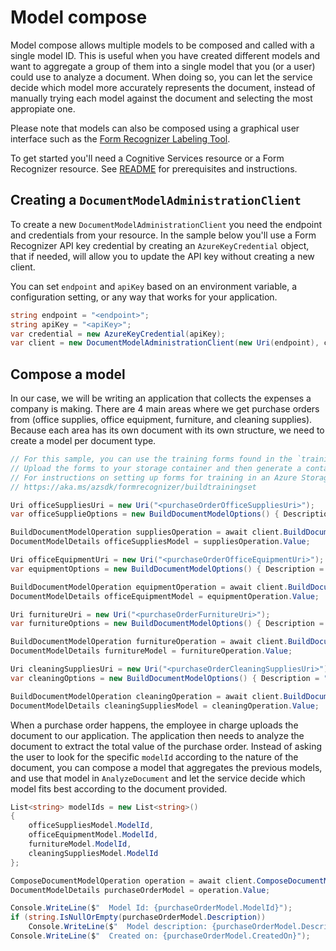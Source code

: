 # Model compose

Model compose allows multiple models to be composed and called with a single model ID. This is useful when you have created different models and want to aggregate a group of them into a single model that you (or a user) could use to analyze a document.
When doing so, you can let the service decide which model more accurately represents the document, instead of manually trying each model against the document and selecting the most appropiate one.

Please note that models can also be composed using a graphical user interface such as the [Form Recognizer Labeling Tool][labeling_tool].

To get started you'll need a Cognitive Services resource or a Form Recognizer resource.  See [README][README] for prerequisites and instructions.

## Creating a `DocumentModelAdministrationClient`

To create a new `DocumentModelAdministrationClient` you need the endpoint and credentials from your resource. In the sample below you'll use a Form Recognizer API key credential by creating an `AzureKeyCredential` object, that if needed, will allow you to update the API key without creating a new client.

You can set `endpoint` and `apiKey` based on an environment variable, a configuration setting, or any way that works for your application.

```C# Snippet:CreateDocumentModelAdministrationClient
string endpoint = "<endpoint>";
string apiKey = "<apiKey>";
var credential = new AzureKeyCredential(apiKey);
var client = new DocumentModelAdministrationClient(new Uri(endpoint), credential);
```

## Compose a model
In our case, we will be writing an application that collects the expenses a company is making. There are 4 main areas where we get purchase orders from (office supplies, office equipment, furniture, and cleaning supplies). Because each area has its own document with its own structure, we need to create a model per document type.

```C# Snippet:FormRecognizerSampleBuildVariousModels
// For this sample, you can use the training forms found in the `trainingFiles` folder.
// Upload the forms to your storage container and then generate a container SAS URL.
// For instructions on setting up forms for training in an Azure Storage Blob Container, see
// https://aka.ms/azsdk/formrecognizer/buildtrainingset

Uri officeSuppliesUri = new Uri("<purchaseOrderOfficeSuppliesUri>");
var officeSupplieOptions = new BuildDocumentModelOptions() { Description = "Purchase order - Office supplies" };

BuildDocumentModelOperation suppliesOperation = await client.BuildDocumentModelAsync(WaitUntil.Completed, officeSuppliesUri, DocumentBuildMode.Template, options: officeSupplieOptions);
DocumentModelDetails officeSuppliesModel = suppliesOperation.Value;

Uri officeEquipmentUri = new Uri("<purchaseOrderOfficeEquipmentUri>");
var equipmentOptions = new BuildDocumentModelOptions() { Description = "Purchase order - Office Equipment" };

BuildDocumentModelOperation equipmentOperation = await client.BuildDocumentModelAsync(WaitUntil.Completed, officeSuppliesUri, DocumentBuildMode.Template, options: equipmentOptions);
DocumentModelDetails officeEquipmentModel = equipmentOperation.Value;

Uri furnitureUri = new Uri("<purchaseOrderFurnitureUri>");
var furnitureOptions = new BuildDocumentModelOptions() { Description = "Purchase order - Furniture" };

BuildDocumentModelOperation furnitureOperation = await client.BuildDocumentModelAsync(WaitUntil.Completed, officeSuppliesUri, DocumentBuildMode.Template, options: equipmentOptions);
DocumentModelDetails furnitureModel = furnitureOperation.Value;

Uri cleaningSuppliesUri = new Uri("<purchaseOrderCleaningSuppliesUri>");
var cleaningOptions = new BuildDocumentModelOptions() { Description = "Purchase order - Cleaning Supplies" };

BuildDocumentModelOperation cleaningOperation = await client.BuildDocumentModelAsync(WaitUntil.Completed, officeSuppliesUri, DocumentBuildMode.Template, options: equipmentOptions);
DocumentModelDetails cleaningSuppliesModel = cleaningOperation.Value;
```

When a purchase order happens, the employee in charge uploads the document to our application. The application then needs to analyze the document to extract the total value of the purchase order. Instead of asking the user to look for the specific `modelId` according to the nature of the document, you can compose a model that aggregates the previous models, and use that model in `AnalyzeDocument` and let the service decide which model fits best according to the document provided.

```C# Snippet:FormRecognizerSampleComposeModel
List<string> modelIds = new List<string>()
{
    officeSuppliesModel.ModelId,
    officeEquipmentModel.ModelId,
    furnitureModel.ModelId,
    cleaningSuppliesModel.ModelId
};

ComposeDocumentModelOperation operation = await client.ComposeDocumentModelAsync(WaitUntil.Completed, modelIds, description: "Composed Purchase order");
DocumentModelDetails purchaseOrderModel = operation.Value;

Console.WriteLine($"  Model Id: {purchaseOrderModel.ModelId}");
if (string.IsNullOrEmpty(purchaseOrderModel.Description))
    Console.WriteLine($"  Model description: {purchaseOrderModel.Description}");
Console.WriteLine($"  Created on: {purchaseOrderModel.CreatedOn}");
```

[README]: https://github.com/Azure/azure-sdk-for-net/tree/main/sdk/formrecognizer/Azure.AI.FormRecognizer#getting-started
[labeling_tool]: https://aka.ms/azsdk/formrecognizer/labelingtool